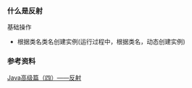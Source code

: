 ### 什么是反射
基础操作
- 根据类名类名创建实例(运行过程中，根据类名，动态创建实例)

### 参考资料
[Java高级篇（四）——反射](https://www.cnblogs.com/adamjwh/p/9683705.html)
